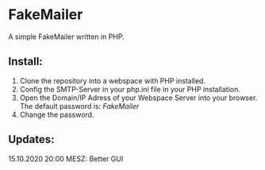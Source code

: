 # FakeMailer
A simple FakeMailer written in PHP.

## Install:
1. Clone the repository into a webspace with PHP installed.
2. Config the SMTP-Server in your php.ini file in your PHP installation.
3. Open the Domain/IP Adress of your Webspace Server into your browser. The default password is: <i>FakeMailer</i>
4. Change the password.

## Updates:
15.10.2020 20:00 MESZ: Better GUI
